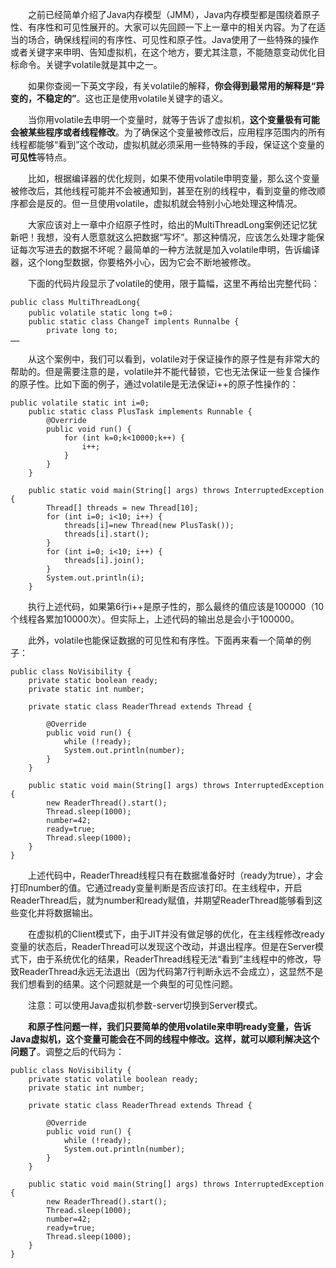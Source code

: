 &emsp;&emsp;之前已经简单介绍了Java内存模型（JMM），Java内存模型都是围绕着原子性、有序性和可见性展开的。大家可以先回顾一下上一章中的相关内容。为了在适当的场合，确保线程间的有序性、可见性和原子性。Java使用了一些特殊的操作或者关键字来申明、告知虚拟机，在这个地方，要尤其注意，不能随意变动优化目标命令。关键字volatile就是其中之一。

&emsp;&emsp;如果你查阅一下英文字段，有关volatile的解释，**你会得到最常用的解释是“异变的，不稳定的”**。这也正是使用volatile关键字的语义。

&emsp;&emsp;当你用volatile去申明一个变量时，就等于告诉了虚拟机，**这个变量极有可能会被某些程序或者线程修改**。为了确保这个变量被修改后，应用程序范围内的所有线程都能够“看到”这个改动，虚拟机就必须采用一些特殊的手段，保证这个变量的**可见性**等特点。

&emsp;&emsp;比如，根据编译器的优化规则，如果不使用volatile申明变量，那么这个变量被修改后，其他线程可能并不会被通知到，甚至在别的线程中，看到变量的修改顺序都会是反的。但一旦使用volatile，虚拟机就会特别小心地处理这种情况。

&emsp;&emsp;大家应该对上一章中介绍原子性时，给出的MultiThreadLong案例还记忆犹新吧！我想，没有人愿意就这么把数据“写坏”。那这种情况，应该怎么处理才能保证每次写进去的数据不坏呢？最简单的一种方法就是加入volatile申明，告诉编译器，这个long型数据，你要格外小心，因为它会不断地被修改。

&emsp;&emsp;下面的代码片段显示了volatile的使用，限于篇幅，这里不再给出完整代码：
```
public class MultiThreadLong{
    public volatile static long t=0；
    public static class ChangeT implents Runnalbe {
        private long to;
……
```

&emsp;&emsp;从这个案例中，我们可以看到，volatile对于保证操作的原子性是有非常大的帮助的。但是需要注意的是，volatile并不能代替锁，它也无法保证一些复合操作的原子性。比如下面的例子，通过volatile是无法保证i++的原子性操作的：
```
public volatile static int i=0;
    public static class PlusTask implements Runnable {
        @Override
        public void run() {
            for (int k=0;k<10000;k++) {
                i++;
            }
        }
    }

    public static void main(String[] args) throws InterruptedException {
        Thread[] threads = new Thread[10];
        for (int i=0; i<10; i++) {
            threads[i]=new Thread(new PlusTask());
            threads[i].start();
        }
        for (int i=0; i<10; i++) {
            threads[i].join();
        }
        System.out.println(i);
    }
```

&emsp;&emsp;执行上述代码，如果第6行i++是原子性的，那么最终的值应该是100000（10个线程各累加10000次）。但实际上，上述代码的输出总是会小于100000。

&emsp;&emsp;此外，volatile也能保证数据的可见性和有序性。下面再来看一个简单的例子：
```
public class NoVisibility {
    private static boolean ready;
    private static int number;

    private static class ReaderThread extends Thread {

        @Override
        public void run() {
            while (!ready);
            System.out.println(number);
        }
    }

    public static void main(String[] args) throws InterruptedException {
        new ReaderThread().start();
        Thread.sleep(1000);
        number=42;
        ready=true;
        Thread.sleep(1000);
    }
}
```

&emsp;&emsp;上述代码中，ReaderThread线程只有在数据准备好时（ready为true），才会打印number的值。它通过ready变量判断是否应该打印。在主线程中，开启ReaderThread后，就为number和ready赋值，并期望ReaderThread能够看到这些变化并将数据输出。

&emsp;&emsp;在虚拟机的Client模式下，由于JIT并没有做足够的优化，在主线程修改ready变量的状态后，ReaderThread可以发现这个改动，并退出程序。但是在Server模式下，由于系统优化的结果，ReaderThread线程无法“看到”主线程中的修改，导致ReaderThread永远无法退出（因为代码第7行判断永远不会成立），这显然不是我们想看到的结果。这个问题就是一个典型的可见性问题。

&emsp;&emsp;注意：可以使用Java虚拟机参数-server切换到Server模式。

&emsp;&emsp;**和原子性问题一样，我们只要简单的使用volatile来申明ready变量，告诉Java虚拟机，这个变量可能会在不同的线程中修改。这样，就可以顺利解决这个问题了**。调整之后的代码为：
```
public class NoVisibility {
    private static volatile boolean ready;
    private static int number;

    private static class ReaderThread extends Thread {

        @Override
        public void run() {
            while (!ready);
            System.out.println(number);
        }
    }

    public static void main(String[] args) throws InterruptedException {
        new ReaderThread().start();
        Thread.sleep(1000);
        number=42;
        ready=true;
        Thread.sleep(1000);
    }
}
```
